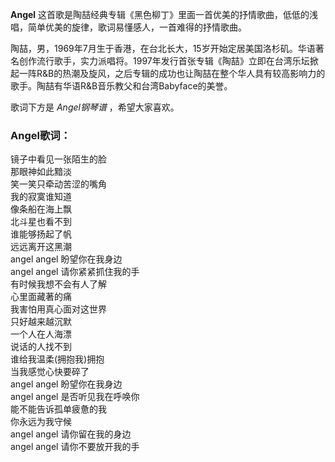 

**Angel** 这首歌是陶喆经典专辑《黑色柳丁》里面一首优美的抒情歌曲，低低的浅唱，简单优美的旋律，歌词易懂感人，一首难得的抒情歌曲。

  
陶喆，男，1969年7月生于香港，在台北长大，15岁开始定居美国洛杉矶。华语著名创作流行歌手，实力派唱将。1997年发行首张专辑《陶喆》立即在台湾乐坛掀起一阵R&B的热潮及旋风，之后专辑的成功也让陶喆在整个华人具有较高影响力的歌手。陶喆有华语R&B音乐教父和台湾Babyface的美誉。

  
歌词下方是 _Angel钢琴谱_ ，希望大家喜欢。

### Angel歌词：

镜子中看见一张陌生的脸  
那眼神如此黯淡  
笑一笑只牵动苦涩的嘴角  
我的寂寞谁知道  
像条船在海上飘  
北斗星也看不到  
谁能够扬起了帆  
远远离开这黑潮  
angel angel 盼望你在我身边  
angel angel 请你紧紧抓住我的手  
有时候我想不会有人了解  
心里面藏著的痛  
我害怕用真心面对这世界  
只好越来越沉默  
一个人在人海漂  
说话的人找不到  
谁给我温柔(拥抱我)拥抱  
当我感觉心快要碎了  
angel angel 盼望你在我身边  
angel angel 是否听见我在呼唤你  
能不能告诉孤单疲惫的我  
你永远为我守候  
angel angel 请你留在我的身边  
angel angel 请你不要放开我的手

